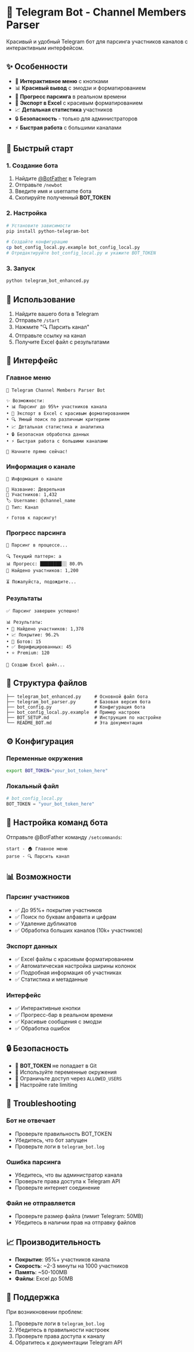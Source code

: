 # 🤖 Telegram Bot - Channel Members Parser

Красивый и удобный Telegram бот для парсинга участников каналов с интерактивным интерфейсом.

## ✨ Особенности

- 🎯 **Интерактивное меню** с кнопками
- 📊 **Красивый вывод** с эмодзи и форматированием
- 🔄 **Прогресс парсинга** в реальном времени
- 📁 **Экспорт в Excel** с красивым форматированием
- 📈 **Детальная статистика** участников
- 🔒 **Безопасность** - только для администраторов
- ⚡ **Быстрая работа** с большими каналами

## 🚀 Быстрый старт

### 1. Создание бота

1. Найдите [@BotFather](https://t.me/BotFather) в Telegram
2. Отправьте `/newbot`
3. Введите имя и username бота
4. Скопируйте полученный **BOT_TOKEN**

### 2. Настройка

```bash
# Установите зависимости
pip install python-telegram-bot

# Создайте конфигурацию
cp bot_config_local.py.example bot_config_local.py
# Отредактируйте bot_config_local.py и укажите BOT_TOKEN
```

### 3. Запуск

```bash
python telegram_bot_enhanced.py
```

## 📱 Использование

1. Найдите вашего бота в Telegram
2. Отправьте `/start`
3. Нажмите "🔍 Парсить канал"
4. Отправьте ссылку на канал
5. Получите Excel файл с результатами

## 🎨 Интерфейс

### Главное меню
```
🎯 Telegram Channel Members Parser Bot

✨ Возможности:
• 📊 Парсинг до 95%+ участников канала
• 📁 Экспорт в Excel с красивым форматированием  
• 🔍 Умный поиск по различным критериям
• 📈 Детальная статистика и аналитика
• 🔒 Безопасная обработка данных
• ⚡ Быстрая работа с большими каналами

🚀 Начните прямо сейчас!
```

### Информация о канале
```
📢 Информация о канале

📝 Название: Деврельная
👥 Участников: 1,432
🏷️ Username: @channel_name
🔧 Тип: Канал

⚡ Готов к парсингу!
```

### Прогресс парсинга
```
🔄 Парсинг в процессе...

🔍 Текущий паттерн: a
📊 Прогресс: ████████░░ 80.0%
👥 Найдено участников: 1,200

⏳ Пожалуйста, подождите...
```

### Результаты
```
✅ Парсинг завершен успешно!

📊 Результаты:
• 👥 Найдено участников: 1,378
• 📈 Покрытие: 96.2%
• 🤖 Ботов: 15
• ✅ Верифицированных: 45
• ⭐ Premium: 120

📁 Создаю Excel файл...
```

## 📁 Структура файлов

```
├── telegram_bot_enhanced.py     # Основной файл бота
├── telegram_bot_parser.py       # Базовая версия бота
├── bot_config.py                # Конфигурация бота
├── bot_config_local.py.example  # Пример настроек
├── BOT_SETUP.md                 # Инструкция по настройке
└── README_BOT.md                # Эта документация
```

## ⚙️ Конфигурация

### Переменные окружения
```bash
export BOT_TOKEN="your_bot_token_here"
```

### Локальный файл
```python
# bot_config_local.py
BOT_TOKEN = "your_bot_token_here"
```

## 🔧 Настройка команд бота

Отправьте @BotFather команду `/setcommands`:

```
start - 🏠 Главное меню
parse - 🔍 Парсить канал
```

## 📊 Возможности

### Парсинг участников
- ✅ До 95%+ покрытие участников
- ✅ Поиск по буквам алфавита и цифрам
- ✅ Удаление дубликатов
- ✅ Обработка больших каналов (10k+ участников)

### Экспорт данных
- ✅ Excel файлы с красивым форматированием
- ✅ Автоматическая настройка ширины колонок
- ✅ Подробная информация об участниках
- ✅ Статистика и метаданные

### Интерфейс
- ✅ Интерактивные кнопки
- ✅ Прогресс-бар в реальном времени
- ✅ Красивые сообщения с эмодзи
- ✅ Обработка ошибок

## 🔒 Безопасность

- 🔐 **BOT_TOKEN** не попадает в Git
- 🔐 Используйте переменные окружения
- 🔐 Ограничьте доступ через `ALLOWED_USERS`
- 🔐 Настройте rate limiting

## 🚨 Troubleshooting

### Бот не отвечает
- Проверьте правильность BOT_TOKEN
- Убедитесь, что бот запущен
- Проверьте логи в `telegram_bot.log`

### Ошибка парсинга
- Убедитесь, что вы администратор канала
- Проверьте права доступа к Telegram API
- Проверьте интернет соединение

### Файл не отправляется
- Проверьте размер файла (лимит Telegram: 50MB)
- Убедитесь в наличии прав на отправку файлов

## 📈 Производительность

- **Покрытие**: 95%+ участников канала
- **Скорость**: ~2-3 минуты на 1000 участников
- **Память**: ~50-100MB
- **Файлы**: Excel до 50MB

## 🤝 Поддержка

При возникновении проблем:
1. Проверьте логи в `telegram_bot.log`
2. Убедитесь в правильности настроек
3. Проверьте права доступа к каналу
4. Обратитесь к документации Telegram API
